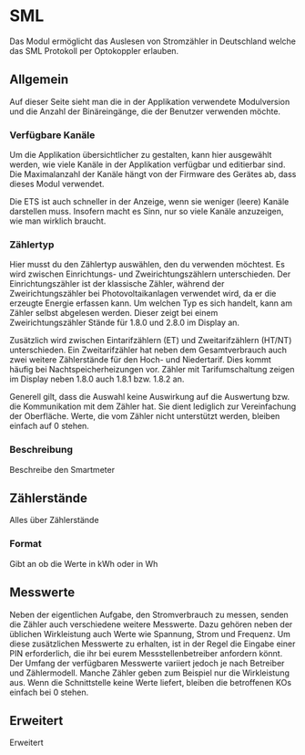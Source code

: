 # **SML**

<!-- DOC HelpContext="Dokumentation" -->

<!-- DOCCONTENT
Eine vollständige Applikationsbeschreibung ist unter folgendem Link verfügbar: https://github.com/openknx/OFM-SML/blob/v1/doc/Applikationsbeschreibung-SML.md
DOCCONTENT -->

Das Modul ermöglicht das Auslesen von Stromzähler in Deutschland welche das SML Protokoll per Optokoppler erlauben. 
<!-- DOCEND -->

## **Allgemein**

Auf dieser Seite sieht man die in der Applikation verwendete Modulversion und die Anzahl der Binäreingänge, die der Benutzer verwenden möchte.

### **Verfügbare Kanäle**

Um die Applikation übersichtlicher zu gestalten, kann hier ausgewählt werden, wie viele Kanäle in der Applikation verfügbar und editierbar sind. Die Maximalanzahl der Kanäle hängt von der Firmware des Gerätes ab, dass dieses Modul verwendet.

Die ETS ist auch schneller in der Anzeige, wenn sie weniger (leere) Kanäle darstellen muss. Insofern macht es Sinn, nur so viele Kanäle anzuzeigen, wie man wirklich braucht.

<!-- DOC -->
### **Zählertyp**

Hier musst du den Zählertyp auswählen, den du verwenden möchtest. Es wird zwischen Einrichtungs- und Zweirichtungszählern unterschieden. Der Einrichtungszähler ist der klassische Zähler, während der Zweirichtungszähler bei Photovoltaikanlagen verwendet wird, da er die erzeugte Energie erfassen kann. Um welchen Typ es sich handelt, kann am Zähler selbst abgelesen werden. Dieser zeigt bei einem Zweirichtungszähler Stände für 1.8.0 und 2.8.0 im Display an.

Zusätzlich wird zwischen Eintarifzählern (ET) und Zweitarifzählern (HT/NT) unterschieden. Ein Zweitarifzähler hat neben dem Gesamtverbrauch auch zwei weitere Zählerstände für den Hoch- und Niedertarif. Dies kommt häufig bei Nachtspeicherheizungen vor. Zähler mit Tarifumschaltung zeigen im Display neben 1.8.0 auch 1.8.1 bzw. 1.8.2 an.

Generell gilt, dass die Auswahl keine Auswirkung auf die Auswertung bzw. die Kommunikation mit dem Zähler hat. Sie dient lediglich zur Vereinfachung der Oberfläche. Werte, die vom Zähler nicht unterstützt werden, bleiben einfach auf 0 stehen.


<!-- DOC -->
### **Beschreibung**

Beschreibe den Smartmeter


<!-- DOC -->
## **Zählerstände**

Alles über Zählerstände

<!-- DOC HelpContext="Zaehlerstaende-Format" -->
### **Format**

Gibt an ob die Werte in kWh oder in Wh

<!-- DOC -->
## **Messwerte**

Neben der eigentlichen Aufgabe, den Stromverbrauch zu messen, senden die Zähler auch verschiedene weitere Messwerte. Dazu gehören neben der üblichen Wirkleistung auch Werte wie Spannung, Strom und Frequenz. Um diese zusätzlichen Messwerte zu erhalten, ist in der Regel die Eingabe einer PIN erforderlich, die ihr bei eurem Messstellenbetreiber anfordern könnt. Der Umfang der verfügbaren Messwerte variiert jedoch je nach Betreiber und Zählermodell. Manche Zähler geben zum Beispiel nur die Wirkleistung aus. Wenn die Schnittstelle keine Werte liefert, bleiben die betroffenen KOs einfach bei 0 stehen.

<!-- DOC -->
## **Erweitert**

Erweitert



